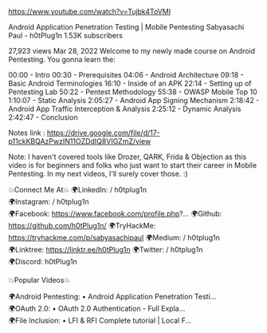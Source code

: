 https://www.youtube.com/watch?v=Tujbk4ToVMI

 Android Application Penetration Testing | Mobile Pentesting
Sabyasachi Paul - h0tPlug1n
1.53K subscribers

27,923 views  Mar 28, 2022
Welcome to my newly made course on Android Pentesting. You gonna learn the:

00:00   - Intro
00:30   - Prerequisites
04:06   - Android Architecture
09:18   - Basic Android Terminologies
16:10   - Inside of an APK
22:14   - Setting up of Pentesting Lab
50:22   - Pentest Methodology
55:38   - OWASP Mobile Top 10
1:10:07 - Static Analysis
2:05:27 - Android App Signing Mechanism
2:18:42 - Android App Traffic Interception & Analysis
2:25:12 - Dynamic Analysis
2:42:47 - Conclusion

Notes link : 
https://drive.google.com/file/d/17-p11ckKBQAzPwzIN11OZDdIQ8VIGZmZ/view

Note: I haven't covered tools like Drozer, QARK, Frida & Objection as this video is for beginners and folks who just want to start their career in Mobile Pentesting. In my next videos, I'll surely cover those. :)

💥Connect Me At💥
🌍LinkedIn:   / h0tplug1n  
🌍Instagram:   / h0tplug1n  
🌍Facebook: https://www.facebook.com/profile.php?...
🌍Github: https://github.com/h0tPlug1n/
🌍TryHackMe: https://tryhackme.com/p/sabyasachipaul
🌍Medium:   / h0tplug1n  
🌍Linktree: https://linktr.ee/h0tPlug1n
🌍Twitter:   / h0tplug1n  
🌍Discord: h0tPlug1n

💥Popular Videos💥

🌍Android Pentesting:    • Android Application Penetration Testi...  
🌍OAuth 2.0:    • OAuth 2.0 Authentication - Full Expla...  
🌍File Inclusion:    • LFI & RFI Complete tutorial | Local F...  